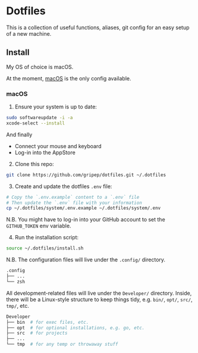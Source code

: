 # Dotfiles

This is a collection of useful functions, aliases, git config for an easy setup of a new machine.

## Install

My OS of choice is macOS.

At the moment, [macOS](#macos) is the only config available.

### macOS

1. Ensure your system is up to date:

```bash
sudo softwareupdate -i -a
xcode-select --install
```

And finally

- Connect your mouse and keyboard
- Log-in into the AppStore

2. Clone this repo:

```bash
git clone https://github.com/gripep/dotfiles.git ~/.dotfiles
```

3. Create and update the dotfiles `.env` file:

```bash
# Copy the `.env.example` content to a `.env` file
# Then update the `.env` file with your information
cp ~/.dotfiles/system/.env.example ~/.dotfiles/system/.env
```

N.B.
You might have to log-in into your GitHub account to set the `GITHUB_TOKEN` env variable.

4. Run the installation script:

```bash
source ~/.dotfiles/install.sh
```

N.B.
The configuration files will live under the `.config/` directory.

```bash
.config
├── ...
└── zsh
```

All development-related files will live under the `Developer/` directory. Inside, there will be a Linux-style structure to keep things tidy, e.g. `bin/`, `opt/`, `src/`, `tmp/`, etc.

```bash
Developer
├── bin  # for exec files, etc.
├── opt  # for optional installations, e.g. go, etc.
├── src  # for projects
├── ...
└── tmp  # for any temp or throwaway stuff
```
